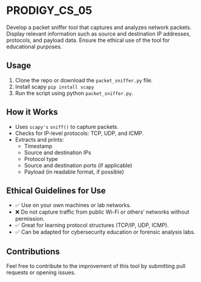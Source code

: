 # PRODIGY_CS_05
Develop a packet sniffer tool that captures and analyzes network packets. Display relevant information such as source and destination IP addresses, protocols, and payload data. Ensure the ethical use of the tool for educational purposes.

## Usage
1. Clone the repo or download the `packet_sniffer.py` file.
2. Install scapy `pip install scapy`
3. Run the script using python `packet_sniffer.py`.

## How it Works
* Uses `scapy's` `sniff()` to capture packets.
* Checks for IP-level protocols: TCP, UDP, and ICMP.
* Extracts and prints:
  * Timestamp
  * Source and destination IPs
  * Protocol type
  * Source and destination ports (if applicable)
  * Payload (in readable format, if possible)

## Ethical Guidelines for Use
* ✅ Use on your own machines or lab networks.
* ❌ Do not capture traffic from public Wi-Fi or others’ networks without permission.
* ✅ Great for learning protocol structures (TCP/IP, UDP, ICMP).
* ✅ Can be adapted for cybersecurity education or forensic analysis labs.

## Contributions
Feel free to contribute to the improvement of this tool by submitting pull requests or opening issues.
